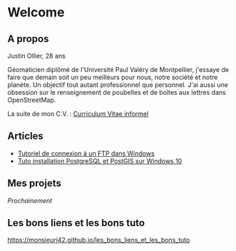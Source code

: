 # Welcome

## A propos
Justin Ollier, 28 ans

Géomaticien diplômé de l'Université Paul Valéry de Montpellier, j'essaye de faire que demain soit un peu meilleurs pour nous, notre société et notre planète. Un objectif tout autant professionnel que personnel. J'ai aussi une obsession sur le renseignement de poubelles et de boîtes aux lettres dans OpenStreetMap.

La suite de mon C.V. : [Curriculum Vitae informel](https://monsieurj42.github.io/curiculum)

## Articles
- [Tutoriel de connexion à un FTP dans Windows](https://monsieurj42.github.io/1_tuto_co_ftp_windows)
- [Tuto installation PostgreSQL et PostGIS sur Windows 10](https://monsieurj42.github.io/2_tuto_instal_PG_windows)

## Mes projets
*Prochainement*

## Les bons liens et les bons tuto
https://monsieurj42.github.io/les_bons_liens_et_les_bons_tuto